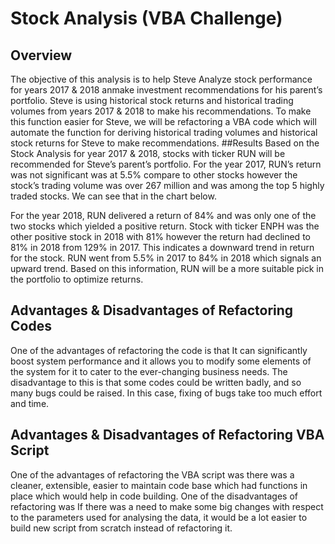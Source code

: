 # Stock Analysis (VBA Challenge)
## Overview
The objective of this analysis is to help Steve Analyze stock performance for years 2017 & 2018 anmake investment recommendations for his parent’s portfolio. Steve is using historical stock returns and historical trading volumes from years 2017 & 2018 to make his recommendations. To make this function easier for Steve, we will be refactoring a VBA code which will automate the function for deriving historical trading volumes and historical stock returns for Steve to make recommendations.
##Results
Based on the Stock Analysis for year 2017 & 2018, stocks with ticker RUN will be recommended for Steve’s parent’s portfolio. For the year 2017, RUN’s return was not significant was at 5.5% compare to other stocks however the stock’s trading volume was over 267 million and was among the top 5 highly traded stocks. We can see that in the chart below.

For the year 2018, RUN delivered a return of 84% and was only one of the two stocks which yielded a positive return. Stock with ticker ENPH was the other positive stock in 2018 with 81% however the return had declined to 81% in 2018 from 129% in 2017. This indicates a downward trend in return for the stock. RUN went from 5.5% in 2017 to 84% in 2018 which signals an upward trend. Based on this information, RUN will be a more suitable pick in the portfolio to optimize returns.

## Advantages & Disadvantages of Refactoring Codes
One of the advantages of refactoring the code is that It can significantly boost system performance and it allows you to modify some elements of the system for it to cater to the ever-changing business needs. The disadvantage to this is that some codes could be written badly, and so many bugs could be raised. In this case, fixing of bugs take too much effort and time.

## Advantages & Disadvantages of Refactoring VBA Script
One of the advantages of refactoring the VBA script was there was a cleaner, extensible, easier to maintain code base which had functions in place which would help in code building. One of the disadvantages of refactoring was If there was a need to make some big changes with respect to the parameters used for analysing the data, it would be a lot easier to build new script from scratch instead of refactoring it.
